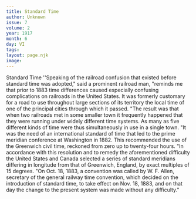 ```yaml
---
title: Standard Time
author: Unknown
issue: 7
volume: 2
year: 1917
month: 6
day: VI
tags:
layout: page.njk
image:
---
```

Standard Time   ''Speaking of the railroad confusion that existed before standard time was adopted," said a prominent railroad man, "reminds me that prior to 1883 time differences caused especially confusing complications on railroads in the United States. It was formerly customary for a road to use throughout large sections of its territory the local time of one of the principal cities through which it passed.   "The result was that when two railroads met in some smaller town it frequently happened that they were running under widely different time systems. As many as five different kinds of time were thus simultaneously in use in a single town.   "It was the need of an international standard of time that led to the prime meridian conference at Washington in 1882. This recommended the use of the Greenwich civil time, reckoned from zero up to twenty-four hours.   "In accordance with this resolution and to remedy the aforementioned difficulty the United States and Canada selected a series of standard meridians differing in longitude from that of Greenwich, England, by exact multiples of 15 degrees.   "On Oct. 18, 1883, a convention was called   by W. F. Allen, secretary of the general   railway time convention, which decided on the introduction of standard time, to take effect on Nov. 18, 1883, and on that day the change to the present system was made without any difficulty."   
